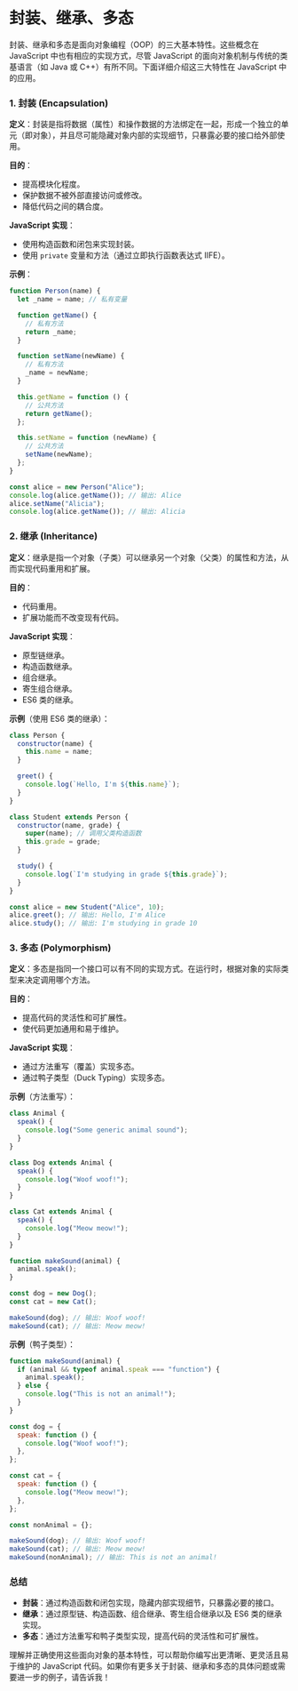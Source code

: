 # 封装、继承、多态

封装、继承和多态是面向对象编程（OOP）的三大基本特性。这些概念在 JavaScript 中也有相应的实现方式，尽管 JavaScript 的面向对象机制与传统的类基语言（如 Java 或 C++）有所不同。下面详细介绍这三大特性在 JavaScript 中的应用。

### 1. 封装 (Encapsulation)

**定义**：封装是指将数据（属性）和操作数据的方法绑定在一起，形成一个独立的单元（即对象），并且尽可能隐藏对象内部的实现细节，只暴露必要的接口给外部使用。

**目的**：

- 提高模块化程度。
- 保护数据不被外部直接访问或修改。
- 降低代码之间的耦合度。

**JavaScript 实现**：

- 使用构造函数和闭包来实现封装。
- 使用 `private` 变量和方法（通过立即执行函数表达式 IIFE）。

**示例**：

```javascript
function Person(name) {
  let _name = name; // 私有变量

  function getName() {
    // 私有方法
    return _name;
  }

  function setName(newName) {
    // 私有方法
    _name = newName;
  }

  this.getName = function () {
    // 公共方法
    return getName();
  };

  this.setName = function (newName) {
    // 公共方法
    setName(newName);
  };
}

const alice = new Person("Alice");
console.log(alice.getName()); // 输出: Alice
alice.setName("Alicia");
console.log(alice.getName()); // 输出: Alicia
```

### 2. 继承 (Inheritance)

**定义**：继承是指一个对象（子类）可以继承另一个对象（父类）的属性和方法，从而实现代码重用和扩展。

**目的**：

- 代码重用。
- 扩展功能而不改变现有代码。

**JavaScript 实现**：

- 原型链继承。
- 构造函数继承。
- 组合继承。
- 寄生组合继承。
- ES6 类的继承。

**示例**（使用 ES6 类的继承）：

```javascript
class Person {
  constructor(name) {
    this.name = name;
  }

  greet() {
    console.log(`Hello, I'm ${this.name}`);
  }
}

class Student extends Person {
  constructor(name, grade) {
    super(name); // 调用父类构造函数
    this.grade = grade;
  }

  study() {
    console.log(`I'm studying in grade ${this.grade}`);
  }
}

const alice = new Student("Alice", 10);
alice.greet(); // 输出: Hello, I'm Alice
alice.study(); // 输出: I'm studying in grade 10
```

### 3. 多态 (Polymorphism)

**定义**：多态是指同一个接口可以有不同的实现方式。在运行时，根据对象的实际类型来决定调用哪个方法。

**目的**：

- 提高代码的灵活性和可扩展性。
- 使代码更加通用和易于维护。

**JavaScript 实现**：

- 通过方法重写（覆盖）实现多态。
- 通过鸭子类型（Duck Typing）实现多态。

**示例**（方法重写）：

```javascript
class Animal {
  speak() {
    console.log("Some generic animal sound");
  }
}

class Dog extends Animal {
  speak() {
    console.log("Woof woof!");
  }
}

class Cat extends Animal {
  speak() {
    console.log("Meow meow!");
  }
}

function makeSound(animal) {
  animal.speak();
}

const dog = new Dog();
const cat = new Cat();

makeSound(dog); // 输出: Woof woof!
makeSound(cat); // 输出: Meow meow!
```

**示例**（鸭子类型）：

```javascript
function makeSound(animal) {
  if (animal && typeof animal.speak === "function") {
    animal.speak();
  } else {
    console.log("This is not an animal!");
  }
}

const dog = {
  speak: function () {
    console.log("Woof woof!");
  },
};

const cat = {
  speak: function () {
    console.log("Meow meow!");
  },
};

const nonAnimal = {};

makeSound(dog); // 输出: Woof woof!
makeSound(cat); // 输出: Meow meow!
makeSound(nonAnimal); // 输出: This is not an animal!
```

### 总结

- **封装**：通过构造函数和闭包实现，隐藏内部实现细节，只暴露必要的接口。
- **继承**：通过原型链、构造函数、组合继承、寄生组合继承以及 ES6 类的继承实现。
- **多态**：通过方法重写和鸭子类型实现，提高代码的灵活性和可扩展性。

理解并正确使用这些面向对象的基本特性，可以帮助你编写出更清晰、更灵活且易于维护的 JavaScript 代码。如果你有更多关于封装、继承和多态的具体问题或需要进一步的例子，请告诉我！


